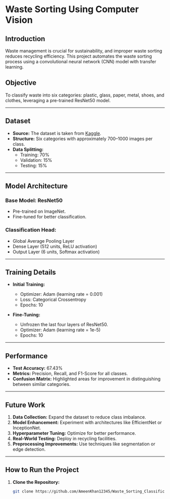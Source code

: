 # Waste Sorting Using Computer Vision  

## **Introduction**  
Waste management is crucial for sustainability, and improper waste sorting reduces recycling efficiency. This project automates the waste sorting process using a convolutional neural network (CNN) model with transfer learning.  

## **Objective**  
To classify waste into six categories: plastic, glass, paper, metal, shoes, and clothes, leveraging a pre-trained ResNet50 model.  

---

## **Dataset**  
- **Source:** The dataset is taken from [Kaggle](https://www.kaggle.com/datasets/mostafaabla/garbage-classification).  
- **Structure:** Six categories with approximately 700–1000 images per class.  
- **Data Splitting:**  
  - Training: 70%  
  - Validation: 15%  
  - Testing: 15%  

---

## **Model Architecture**  
### **Base Model:** ResNet50  
- Pre-trained on ImageNet.  
- Fine-tuned for better classification.  

### **Classification Head:**  
- Global Average Pooling Layer  
- Dense Layer (512 units, ReLU activation)  
- Output Layer (6 units, Softmax activation)  

---

## **Training Details**  
- **Initial Training:**  
  - Optimizer: Adam (learning rate = 0.001)  
  - Loss: Categorical Crossentropy  
  - Epochs: 10  

- **Fine-Tuning:**  
  - Unfrozen the last four layers of ResNet50.  
  - Optimizer: Adam (learning rate = 1e-5)  
  - Epochs: 10  

---

## **Performance**  
- **Test Accuracy:** 67.43%  
- **Metrics:** Precision, Recall, and F1-Score for all classes.  
- **Confusion Matrix:** Highlighted areas for improvement in distinguishing between similar categories.  

---

## **Future Work**  
1. **Data Collection:** Expand the dataset to reduce class imbalance.  
2. **Model Enhancement:** Experiment with architectures like EfficientNet or InceptionNet.  
3. **Hyperparameter Tuning:** Optimize for better performance.  
4. **Real-World Testing:** Deploy in recycling facilities.  
5. **Preprocessing Improvements:** Use techniques like segmentation or edge detection.  

---

## **How to Run the Project**  

1. **Clone the Repository:**  
   ```bash
   git clone https://github.com/AmeenKhan12345/Waste_Sorting_Classification.git
